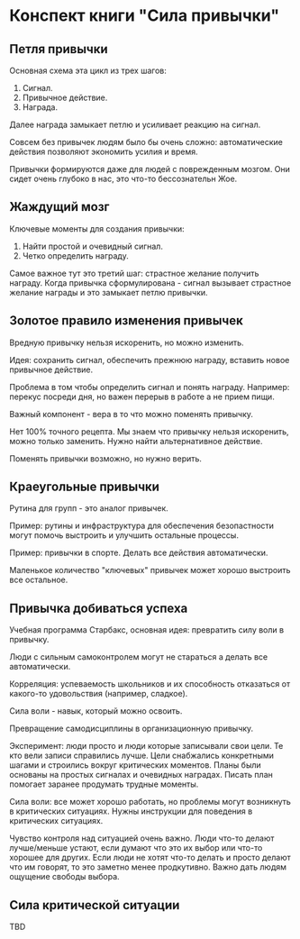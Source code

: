 # Конспект книги "Сила привычки"

## Петля привычки

Основная схема эта цикл из трех шагов:

1.  Сигнал.
1.  Привычное действие.
1.  Награда.

Далее награда замыкает петлю и усиливает реакцию на сигнал.

Совсем без привычек людям было бы очень сложно: автоматические действия позволяют экономить усилия и время.

Привычки формируются даже для людей с поврежденным мозгом. Они сидет очень глубоко в нас, это что-то бессознательн Жое.

## Жаждущий мозг

Ключевые моменты для создания привычки:

1.  Найти простой и очевидный сигнал.
2.  Четко определить награду.

Самое важное тут это третий шаг: страстное желание получить награду. Когда привычка сформулирована - сигнал вызывает страстное желание награды и это замыкает петлю привычки.

## Золотое правило изменения привычек

Вредную привычку нельзя искоренить, но можно изменить.

Идея: сохранить сигнал, обеспечить прежнюю награду, вставить новое привычное действие.

Проблема в том чтобы определить сигнал и понять награду. Например: перекус посреди дня, но важен перерыв в работе а не прием пищи.

Важный компонент - вера в то что можно поменять привычку.

Нет 100% точного рецепта. Мы знаем что привычку нельзя искоренить, можно только заменить. Нужно найти альтернативное действие. 

Поменять привычки возможно, но нужно верить.

## Краеугольные привычки

Рутина для групп - это аналог привычек.

Пример: рутины и инфраструктура для обеспечения безопастности могут помочь выстроить и улучшить остальные процессы.

Пример: привычки в спорте. Делать все действия автоматически.

Маленькое количество "ключевых" привычек может хорошо выстроить все остальное.

##  Привычка добиваться успеха

Учебная программа Старбакс, основная идея: превратить силу воли в привычку.

Люди с сильным самоконтролем могут не стараться а делать все автоматически.

Корреляция: успеваемость школьников и их способность отказаться от какого-то удовольствия (например, сладкое).

Сила воли - навык, который можно освоить.

Превращение самодисциплины в организационную привычку.

Эксперимент: люди просто и люди которые записывали свои цели. Те кто вели записи справились лучше. Цели снабжались конкретными шагами и строились вокруг критических моментов. Планы были основаны на простых сигналах и очевидных наградах. Писать план помогает заранее продумать трудные моменты.

Сила воли: все может хорошо работать, но проблемы могут возникнуть в критических ситуациях. Нужны инструкции для поведения в критических ситуациях.

Чувство контроля над ситуацией очень важно. Люди что-то делают лучше/меньше устают, если думают что это их выбор или что-то хорошее для других. Если люди не хотят что-то делать и просто делают что им говорят, то это заметно менее продкутивно. Важно дать людям ощущение свободы выбора.

## Сила критической ситуации

TBD

